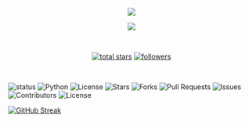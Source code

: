 <p align="center">
  <a href="https://github.com/ananyadas2607">
   <p align="center">
  <a href="https://github.com/ananyadas2607/readme-typing-svg">
    <img src="https://readme-typing-svg.demolab.com/?lines=Ananya+Das&font=Fira%20Code&center=true&width=440&height=60&color=0078D7&vCenter=true&size=40&bold=true" />
  </a>
</p>
</p>

<p align="center">
  <!-- Typing SVG by DenverCoder1 - https://github.com/DenverCoder1/readme-typing-svg -->
  <a href="https://github.com/ananyadas2607/readme-typing-svg">
    <img src="https://readme-typing-svg.demolab.com/?lines=Full-stack%20web%20developer;Experienced%20UI%2FUX%20Designer;5%2B%20years%20of%20coding%20experience;20Amateur%20machine%20learning%20enthusiast20&font=Fira%20Code&center=true&width=440&height=45&color=f75c7e&vCenter=true&pause=1000&size=22;Amateur%Machine Learning Enthusiast%20new%20things&font=Fira%20Code&center=true&width=440&height=45&color=f75c7e&vCenter=true&pause=1000&size=22;" /></a>
</p>

<!-- Social icons section -->

<br/>

<!-- Social badges section -->
<!-- Badges with custom icons - https://github.com/DenverCoder1/custom-icon-badges -->
<!-- View counter - https://github.com/DenverCoder1/Simple-View-Counter -->
<p align="center">
  <a href="https://github.com/ananyadas2607?tab=repositories&sort=stargazers">
    <img alt="total stars" title="Total stars on GitHub" src="https://custom-icon-badges.demolab.com/github/stars/ananyadas2607?color=55960c&style=for-the-badge&labelColor=488207&logo=star"/></a>
  <a href="https://github.com/ananyadas2607?tab=followers">
    <img alt="followers" title="Follow me on Github" src="https://custom-icon-badges.demolab.com/github/followers/ananyadas2607?color=236ad3&labelColor=1155ba&style=for-the-badge&logo=person-add&label=Follow&logoColor=white"/></a>
</p>

<br/>

  ![status](https://img.shields.io/badge/status-updating-brightgreen)
  ![Python](https://img.shields.io/badge/Python-3.11+-3776AB?style=flat&logo=python&logoColor=white)
  ![License](https://img.shields.io/github/license/ananyadas2607/ananyadas2607)
  ![Stars](https://img.shields.io/github/stars/ananyadas2607/ananyadas2607?style=flat&logo=github&logoColor=white&label=Stars&labelColor=181717&color=E3B341)
  ![Forks](https://img.shields.io/github/forks/ananyadas2607/ananyadas2607?style=flat&logo=github&logoColor=white&label=Forks&labelColor=181717&color=238636)
  ![Pull Requests](https://img.shields.io/github/issues-pr/ananyadas2607/ananyadas2607?style=flat&logo=github&logoColor=yellow&label=PRs&labelColor=181717&color=8957e5)
  ![Issues](https://img.shields.io/github/issues/ananyadas2607/ananyadas2607?style=flat&logo=github&logoColor=yellow&label=Issues&labelColor=181717&color=dd4b39)
  ![Contributors](https://img.shields.io/github/contributors/ananyadas2607/ananyadas2607?style=flat&logo=github&logoColor=white&label=Contributors&labelColor=181717&color=238636)
  ![License](https://img.shields.io/github/license/ananyadas2607/ananyadas2607?style=flat&logo=github&logoColor=white&label=License&labelColor=181717&color=2188ff)


[![GitHub Streak](https://streak-stats.demolab.com/?user=ananyadas2607&theme=rose)](https://git.io/streak-stats)
<!--
**ananyadas2607/ananyadas2607** is a ✨ _special_ ✨ repository because its `README.md` (this file) appears on your GitHub profile.

Here are some ideas to get you started:

- 🔭 I’m currently working on ...
- 🌱 I’m currently learning ...
- 👯 I’m looking to collaborate on ...
- 🤔 I’m looking for help with ...
- 💬 Ask me about ...
- 📫 How to reach me: ...
- 😄 Pronouns: ...
- ⚡ Fun fact: ...
-->
